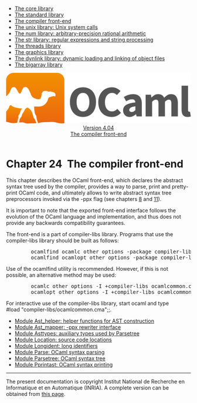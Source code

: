<!-- ((! set title Manual !)) ((! set documentation !)) ((! set manual !)) ((! set nobreadcrumb !)) -->
<div class="manual content"><ul class="part_menu"><li><a href="core.html">The core library</a></li><li><a href="stdlib.html">The standard library</a></li><li class="active"><a href="parsing.html">The compiler front-end</a></li><li><a href="libunix.html">The unix library: Unix system calls</a></li><li><a href="libnum.html">The num library: arbitrary-precision rational arithmetic</a></li><li><a href="libstr.html">The str library: regular expressions and string processing</a></li><li><a href="libthreads.html">The threads library</a></li><li><a href="libgraph.html">The graphics library</a></li><li><a href="libdynlink.html">The dynlink library: dynamic loading and linking of object files</a></li><li><a href="libbigarray.html">The bigarray library</a></li></ul><header><nav class="toc brand"><a class="brand" href="https://ocaml.org/"><img src="colour-logo-gray.svg" class="svg" alt="OCaml"></a></nav><nav class="toc"><div class="toc_version"><a href="/docs" id="version-select">Version 4.04</a></div><div class="toc_title"><a href="#">The compiler front-end</a></div></nav></header>




<h1 class="chapter" id="sec526"><span>Chapter 24</span>&nbsp;&nbsp;The compiler front-end</h1>
<p> <a id="c:parsinglib"></a></p><p>This chapter describes the OCaml front-end, which declares the abstract
syntax tree used by the compiler, provides a way to parse, print
and pretty-print OCaml code, and ultimately allows to write abstract
syntax tree preprocessors invoked via the <span class="c006">-ppx</span> flag (see chapters&nbsp;<a href="comp.html#c%3Acamlc">8</a>
and&nbsp;<a href="native.html#c%3Anativecomp">11</a>).</p><p>It is important to note that the exported front-end interface follows the evolution of the OCaml language and implementation, and thus does not provide <span class="c016">any</span> backwards compatibility guarantees.</p><p>The front-end is a part of <span class="c006">compiler-libs</span> library.
Programs that use the <span class="c006">compiler-libs</span> library should be built as follows:
</p><pre>        ocamlfind ocamlc <span class="c012">other options</span> -package compiler-libs.common <span class="c012">other files</span>
        ocamlfind ocamlopt <span class="c012">other options</span> -package compiler-libs.common <span class="c012">other files</span>
</pre><p>
Use of the <span class="c006">ocamlfind</span> utility is recommended. However, if this is not possible, an alternative method may be used:
</p><pre>        ocamlc <span class="c012">other options</span> -I +compiler-libs ocamlcommon.cma <span class="c012">other files</span>
        ocamlopt <span class="c012">other options</span> -I +compiler-libs ocamlcommon.cmxa <span class="c012">other files</span>
</pre><p>
For interactive use of the <span class="c006">compiler-libs</span> library, start <span class="c006">ocaml</span> and
type<br>
<span class="c006">#load "compiler-libs/ocamlcommon.cma";;</span>.</p><ul class="ftoc2"><li class="li-links">
<a href="../../api/4.04/Ast_helper.html">Module <span class="c006">Ast_helper</span>: helper functions for AST construction</a>
</li><li class="li-links"><a href="../../api/4.04/Ast_mapper.html">Module <span class="c006">Ast_mapper</span>: -ppx rewriter interface</a>
</li><li class="li-links"><a href="../../api/4.04/Asttypes.html">Module <span class="c006">Asttypes</span>: auxiliary types used by Parsetree</a>
</li><li class="li-links"><a href="../../api/4.04/Location.html">Module <span class="c006">Location</span>: source code locations</a>
</li><li class="li-links"><a href="../../api/4.04/Longident.html">Module <span class="c006">Longident</span>: long identifiers</a>
</li><li class="li-links"><a href="../../api/4.04/Parse.html">Module <span class="c006">Parse</span>: OCaml syntax parsing</a>
</li><li class="li-links"><a href="../../api/4.04/Parsetree.html">Module <span class="c006">Parsetree</span>: OCaml syntax tree</a>
</li><li class="li-links"><a href="../../api/4.04/Pprintast.html">Module <span class="c006">Pprintast</span>: OCaml syntax printing</a>
</li></ul>
<hr>





<div class="copyright">The present documentation is copyright Institut National de Recherche en Informatique et en Automatique (INRIA). A complete version can be obtained from <a href="http://caml.inria.fr/pub/docs/manual-ocaml/">this page</a>.</div></div>